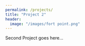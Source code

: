 ```yaml
---
permalink: /projects/
title: "Project 2"
header:
  image: "/images/fort point.png"
---
```

Second Project goes here...